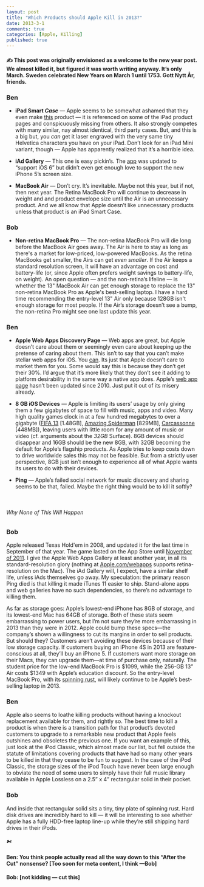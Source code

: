 ```yaml
---
layout: post
title: "Which Products should Apple Kill in 2013?"
date: 2013-3-1
comments: true
categories: [Apple, Killing]
published: true
---
```


#### &#9997; This post was originally envisioned as a welcome to the new year post. We almost killed it, but figured it was worth writing anyway. It’s only March. Sweden celebrated New Years on March 1 until 1753. Gott Nytt År, friends.

### Ben
- __iPad Smart *Case*__  — Apple seems to be somewhat ashamed that they even make [this](http://store.apple.com/us/product/MD458LL/A/ipad-smart-case-polyurethane-blue) product — it is referenced on some of the iPad product pages and conspicuously missing from others. It also strongly competes with many similar, nay almost identical, third party cases. But, and this is a big but, you *can* get it laser engraved with the very same tiny Helvetica characters you have on your iPad. Don’t look for an iPad Mini variant, though — Apple has apparently realized that it’s a horrible idea.

- __iAd Gallery__ — This one is easy pickin’s. The [app](https://itunes.apple.com/us/app/iad-gallery/id424733624?mt=8) was updated to “support iOS 6” but didn’t even get enough love to support the new iPhone 5’s screen size.

- __MacBook Air__ — Don’t cry. It’s inevitable. Maybe not this year, but if not, then next year. The Retina MacBook Pro will continue to decrease in weight and and product envelope size until the Air is an unnecessary product. And we all know that Apple doesn’t like unnecessary products unless that product is an iPad Smart Case.

### Bob
- __Non-retina MacBook Pro__ — The non-retina MacBook Pro will die long before the MacBook Air goes away. The Air is here to stay as long as there's a market for low-priced, low-powered MacBooks. As the retina MacBooks get smaller, the Airs can get *even smaller*. If the Air keeps a standard resolution screen, it will have an advantage on cost and battery-life (or, since Apple often prefers weight savings to battery-life, on weight). An open question — and the non-retina’s lifeline — is whether the 13" MacBook Air can get enough storage to replace the 13" non-retina MacBook Pro as Apple's best-selling laptop. I have a hard time recommending the entry-level 13" Air only because 128GB isn't enough storage for most people. If the Air’s storage doesn’t see a bump, the non-retina Pro might see one last update this year.

### Ben
- __Apple Web Apps Discovery Page__ — Web apps are great, but Apple doesn’t care about them or seemingly even care about keeping up the pretense of caring about them. This isn’t to say that you can’t make stellar web apps for iOS. You [can](http://dbelement.com/apps/reader). Its just that Apple doesn’t care to market them for you.  Some would say this is because they don’t get their 30%. I’d argue that it’s more likely that they don’t see it adding to platform desirability in the same way a native app does.  Apple’s [web app page](http://www.apple.com/webapps/) hasn’t been updated since 2010. Just put it out of its misery already.

- __8 GB iOS Devices__ — Apple is limiting its users’ usage by only giving them a few gigabytes of space to fill with music, apps and video. Many high quality games clock in at a few hundred megabytes to over a gigabyte ([FIFA 13](http://j.mp/W5W1mN) [1.48GB], [Amazing Spiderman](http://j.mp/Ydzlxa) [829MB], [Carcassonne](http://j.mp/XB41Ju) [448MB]), leaving users with little room for any amount of music or video (cf. arguments about the *32GB* Surface). 8GB devices should disappear and 16GB should be the new 8GB, with 32GB becoming the default for Apple’s flagship products. As Apple tries to keep costs down to drive worldwide sales this may not be feasible. But from a strictly user perspective, 8GB just isn’t enough to experience all of what Apple wants its users to do with their devices.

- __Ping__ — Apple’s failed social network for music discovery and sharing seems to be that, failed.  Maybe the right thing would be to kill it softly?

&nbsp;    
###### Why None of This Will Happen
### Bob
Apple released Texas Hold'em in 2008, and updated it for the last time in September of that year. The game lasted on the App Store until [November of 2011](http://www.tuaw.com/2011/11/17/apple-pulls-texas-holdem-from-app-store/). I give the Apple Web Apps Gallery at least another year, in all its standard-resolution glory (nothing at [Apple.com/webapps](http://www.apple.com/webapps/) supports retina-resolution on the Mac). The iAd Gallery will, I expect, have a similar shelf life, unless iAds themselves go away. My speculation: the primary reason Ping died is that killing it made iTunes 11 easier to ship. Stand-alone apps and web galleries have no such dependencies, so there’s no advantage to killing them.

As far as storage goes: Apple’s lowest-end iPhone has 8GB of storage, and its lowest-end Mac has 64GB of storage. Both of these stats seem embarrassing to power users, but I’m not sure they’re more embarrassing in 2013 than they were in 2012. Apple could bump these specs—the company’s shown a willingness to cut its margins in order to sell products. But should they? Customers aren’t avoiding these devices because of their low storage capacity. If customers buying an iPhone 4S in 2013 are feature-conscious at all, they’ll buy an iPhone 5. If customers want more storage on their Macs, they can upgrade them—at time of purchase only, naturally. The student price for the low-end MacBook Pro is $1099, while the 256-GB 13” Air costs $1349 with Apple’s education discount. So the entry-level MacBook Pro, with its [spinning rust](http://digitizedsociety.tumblr.com/post/5544383976/spinning-rust), will likely continue to be Apple’s best-selling laptop in 2013.

### Ben
Apple also seems to loathe killing products without having a knockout replacement available for them, and rightly so. The best time to kill a product is when there is a transition path for that product’s devoted customers to upgrade to a remarkable new product that Apple feels outshines and obsoletes the previous one. If you want an example of this, just look at the iPod Classic, which almost made our list, but fell outside the statute of limitations covering products that have had so many other years to be killed in that they cease to be fun to suggest. In the case of the iPod Classic, the storage sizes of the iPod Touch have never been large enough to obviate the need of some users to simply have their full music library available in Apple Lossless on a 2.5” x 4” rectangular solid in their pocket.

### Bob
And inside that rectangular solid sits a tiny, tiny plate of spinning rust. Hard disk drives are incredibly hard to kill — it will be interesting to see whether Apple has a fully HDD-free laptop line-up while they’re still shipping hard drives in their iPods.

##### &#x2704;

#### Ben: You think people actually read all the way down to this “After the Cut” nonsense? [Too soon for meta content, I think —Bob]
#### Bob:  [not kidding — cut this]
